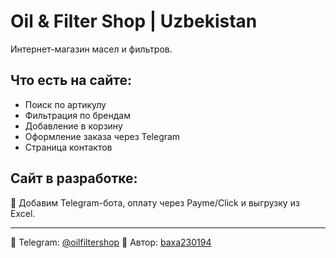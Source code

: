 
# Oil & Filter Shop | Uzbekistan

Интернет-магазин масел и фильтров.

## Что есть на сайте:
- Поиск по артикулу
- Фильтрация по брендам
- Добавление в корзину
- Оформление заказа через Telegram
- Страница контактов

## Сайт в разработке:
🚧 Добавим Telegram-бота, оплату через Payme/Click и выгрузку из Excel.

---

📍 Telegram: [@oilfiltershop](https://t.me/oilfiltershop)
📍 Автор: [baxa230194](https://github.com/baxa230194)
